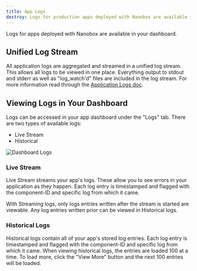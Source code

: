 ```yaml
---
title: App Logs
destroy: Logs for production apps deployed with Nanobox are available in your Nanobox dashboard.
---
```


Logs for apps deployed with Nanobox are available in your dashboard.

## Unified Log Stream
All application logs are aggregated and streamed in a unified log stream. This allows all logs to be viewed in one place. Everything output to stdout and stderr as well as "log_watch'd" files are included in the log stream. For more information read through the [Application Logs doc](/app-config/app-logs/).

## Viewing Logs in Your Dashboard
Logs can be accessed in your app dashboard under the "Logs" tab. There are two types of available logs:

- Live Stream
- Historical

![Dashboard Logs](/assets/images/log-management-dashboard.png)

### Live Stream
Live Stream streams your app's logs. These allow you to see errors in your application as they happen. Each log entry is timestamped and flagged with the component-ID and specific log from which it came.

With Streaming logs, only logs entries written after the stream is started are viewable. Any log entries written prior can be viewed in Historical logs.

### Historical Logs
Historical logs contain all of your app's stored log entries. Each log entry is timestamped and flagged with the component-ID and specific log from which it came. When viewing historical logs, the entries are loaded 100 at a time. To load more, click the "View More" button and the next 100 entries will be loaded.

<!-- ## Viewing Logs Through the CLI
To view the application logs through the CLI, use the the `nanobox log` command. More information is available in the [CLI log doc](/cli/log). -->
